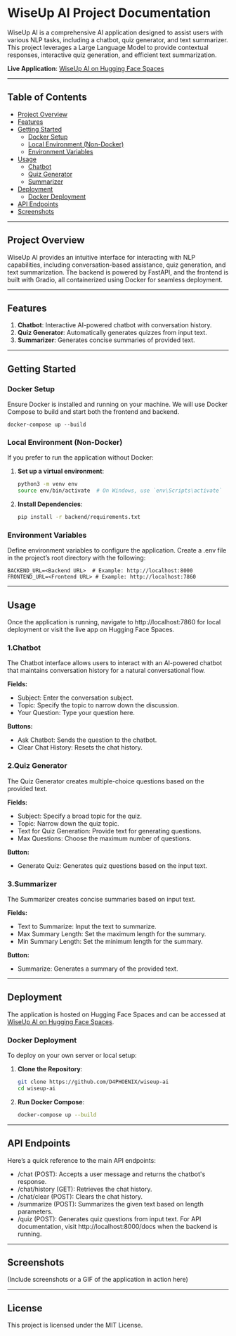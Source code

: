 # **WiseUp AI Project Documentation**

WiseUp AI is a comprehensive AI application designed to assist users with various NLP tasks, including a chatbot, quiz generator, and text summarizer. This project leverages a Large Language Model to provide contextual responses, interactive quiz generation, and efficient text summarization.

**Live Application**: [WiseUp AI on Hugging Face Spaces](https://d4phoenix-wiseup.hf.space)

---

## **Table of Contents**

- [Project Overview](#project-overview)
- [Features](#features)
- [Getting Started](#getting-started)
  - [Docker Setup](#docker-setup)
  - [Local Environment (Non-Docker)](#local-environment-non-docker)
  - [Environment Variables](#environment-variables)
- [Usage](#usage)
  - [Chatbot](#chatbot)
  - [Quiz Generator](#quiz-generator)
  - [Summarizer](#summarizer)
- [Deployment](#deployment)
  - [Docker Deployment](#docker-deployment)
- [API Endpoints](#api-endpoints)
- [Screenshots](#screenshots)
---

## **Project Overview**

WiseUp AI provides an intuitive interface for interacting with NLP capabilities, including conversation-based assistance, quiz generation, and text summarization. The backend is powered by FastAPI, and the frontend is built with Gradio, all containerized using Docker for seamless deployment.

---

## **Features**

1. **Chatbot**: Interactive AI-powered chatbot with conversation history.
2. **Quiz Generator**: Automatically generates quizzes from input text.
3. **Summarizer**: Generates concise summaries of provided text.

---

## **Getting Started**

### **Docker Setup**
Ensure Docker is installed and running on your machine. We will use Docker Compose to build and start both the frontend and backend.

    docker-compose up --build
    
### **Local Environment (Non-Docker)**
If you prefer to run the application without Docker:

1. **Set up a virtual environment**:

    ```bash
    python3 -m venv env
    source env/bin/activate  # On Windows, use `env\Scripts\activate`
    
2. **Install Dependencies**:

    ```bash
    pip install -r backend/requirements.txt

### **Environment Variables**
  Define environment variables to configure the application. Create a .env file in the project’s root directory with the following:

    BACKEND_URL=<Backend URL>  # Example: http://localhost:8000
    FRONTEND_URL=<Frontend URL> # Example: http://localhost:7860

---

## **Usage**

Once the application is running, navigate to http://localhost:7860 for local deployment or visit the live app on Hugging Face Spaces.

### 1.**Chatbot**

The Chatbot interface allows users to interact with an AI-powered chatbot that maintains conversation history for a natural conversational flow.

**Fields:**
* Subject: Enter the conversation subject.
* Topic: Specify the topic to narrow down the discussion.
* Your Question: Type your question here.

**Buttons:**
* Ask Chatbot: Sends the question to the chatbot.
* Clear Chat History: Resets the chat history.

### 2.**Quiz Generator**

The Quiz Generator creates multiple-choice questions based on the provided text.

**Fields:**
* Subject: Specify a broad topic for the quiz.
* Topic: Narrow down the quiz topic.
* Text for Quiz Generation: Provide text for generating questions.
* Max Questions: Choose the maximum number of questions.

**Button:**
* Generate Quiz: Generates quiz questions based on the input text.

### 3.**Summarizer**

The Summarizer creates concise summaries based on input text.

**Fields:**
* Text to Summarize: Input the text to summarize.
* Max Summary Length: Set the maximum length for the summary.
* Min Summary Length: Set the minimum length for the summary.

**Button:**
* Summarize: Generates a summary of the provided text.

---

## **Deployment**
The application is hosted on Hugging Face Spaces and can be accessed at [WiseUp AI on Hugging Face Spaces](https://d4phoenix-wiseup.hf.space).

### **Docker Deployment**
To deploy on your own server or local setup:

1. **Clone the Repository**:
    ```bash
    git clone https://github.com/D4PHOENIX/wiseup-ai
    cd wiseup-ai
2. **Run Docker Compose**:
    ```bash
    docker-compose up --build

---

## API Endpoints
Here’s a quick reference to the main API endpoints:
- /chat (POST): Accepts a user message and returns the chatbot's response.
- /chat/history (GET): Retrieves the chat history.
- /chat/clear (POST): Clears the chat history.
- /summarize (POST): Summarizes the given text based on length parameters.
- /quiz (POST): Generates quiz questions from input text.
For API documentation, visit http://localhost:8000/docs when the backend is running.

---

## Screenshots
(Include screenshots or a GIF of the application in action here)

---

## License
This project is licensed under the MIT License.
